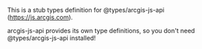 This is a stub types definition for @types/arcgis-js-api (https://js.arcgis.com).

arcgis-js-api provides its own type definitions, so you don't need @types/arcgis-js-api installed!